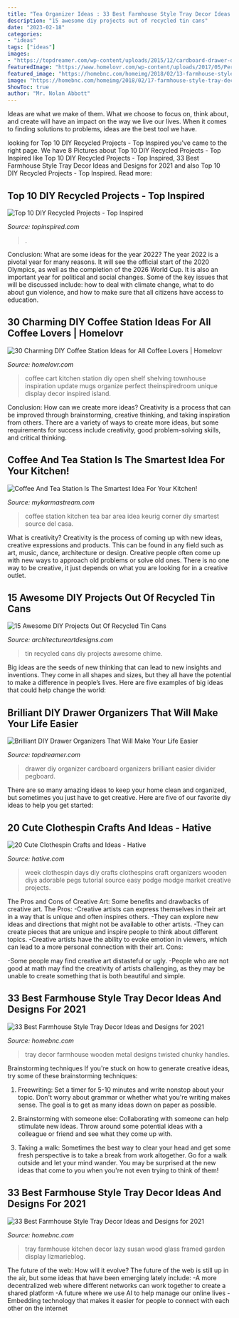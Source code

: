 ```yaml
---
title: "Tea Organizer Ideas : 33 Best Farmhouse Style Tray Decor Ideas And Designs For 2021"
description: "15 awesome diy projects out of recycled tin cans"
date: "2023-02-18"
categories:
- "ideas"
tags: ["ideas"]
images:
- "https://topdreamer.com/wp-content/uploads/2015/12/cardboard-drawer-divider.jpg"
featuredImage: "https://www.homelovr.com/wp-content/uploads/2017/05/Perfect-Coffee-Cart.jpg"
featured_image: "https://homebnc.com/homeimg/2018/02/13-farmhouse-style-tray-decor-ideas.jpg"
image: "https://homebnc.com/homeimg/2018/02/17-farmhouse-style-tray-decor-ideas.jpg"
ShowToc: true
author: "Mr. Nolan Abbott"
---
```



Ideas are what we make of them. What we choose to focus on, think about, and create will have an impact on the way we live our lives. When it comes to finding solutions to problems, ideas are the best tool we have.

	

		
looking for Top 10 DIY Recycled Projects - Top Inspired you've came to the right page. We have 8 Pictures about Top 10 DIY Recycled Projects - Top Inspired like Top 10 DIY Recycled Projects - Top Inspired, 33 Best Farmhouse Style Tray Decor Ideas and Designs for 2021 and also Top 10 DIY Recycled Projects - Top Inspired. Read more:
		
    
## Top 10 DIY Recycled Projects - Top Inspired

<img loading=lazy src="https://www.topinspired.com/wp-content/uploads/2013/10/229.jpg" onerror="this.onerror=null;this.src='https://tse2.mm.bing.net/th?id=OIP.Y0VCIFOpz1k2H6i_sW6sgAHaEh&amp;pid=15.1';" alt="Top 10 DIY Recycled Projects - Top Inspired">

_Source: topinspired.com_

>. 

	

Conclusion: What are some ideas for the year 2022?
The year 2022 is a pivotal year for many reasons. It will see the official start of the 2020 Olympics, as well as the completion of the 2026 World Cup. It is also an important year for political and social changes. Some of the key issues that will be discussed include: how to deal with climate change, what to do about gun violence, and how to make sure that all citizens have access to education.

    
## 30 Charming DIY Coffee Station Ideas For All Coffee Lovers | Homelovr

<img loading=lazy src="https://www.homelovr.com/wp-content/uploads/2017/05/Perfect-Coffee-Cart.jpg" onerror="this.onerror=null;this.src='https://tse4.mm.bing.net/th?id=OIP.VZtDdxgF4LkNYu50Tu3aFQDMEx&amp;pid=15.1';" alt="30 Charming DIY Coffee Station Ideas for All Coffee Lovers | Homelovr">

_Source: homelovr.com_

>coffee cart kitchen station diy open shelf shelving townhouse inspiration update mugs organize perfect theinspiredroom unique display decor inspired island. 

	

Conclusion: How can we create more ideas?
Creativity is a process that can be improved through brainstorming, creative thinking, and taking inspiration from others. There are a variety of ways to create more ideas, but some requirements for success include creativity, good problem-solving skills, and critical thinking.

    
## Coffee And Tea Station Is The Smartest Idea For Your Kitchen!

<img loading=lazy src="https://mykarmastream.com/wp-content/uploads/2017/03/coffee_station.jpg" onerror="this.onerror=null;this.src='https://tse2.mm.bing.net/th?id=OIP.mwwZqU0UiWwnZ14PDFWzYwDxEs&amp;pid=15.1';" alt="Coffee And Tea Station Is The Smartest Idea For Your Kitchen!">

_Source: mykarmastream.com_

>coffee station kitchen tea bar area idea keurig corner diy smartest source del casa. 

	

What is creativity?
Creativity is the process of coming up with new ideas, creative expressions and products. This can be found in any field such as art, music, dance, architecture or design. Creative people often come up with new ways to approach old problems or solve old ones. There is no one way to be creative, it just depends on what you are looking for in a creative outlet.

    
## 15 Awesome DIY Projects Out Of Recycled Tin Cans

<img loading=lazy src="https://www.architectureartdesigns.com/wp-content/uploads/2017/08/15-Awesome-DIY-Projects-Out-Of-Recycled-Tin-Cans-11.jpg" onerror="this.onerror=null;this.src='https://tse4.mm.bing.net/th?id=OIP.AUi85XCqRYmMA7dJL9BrmQHaKQ&amp;pid=15.1';" alt="15 Awesome DIY Projects Out Of Recycled Tin Cans">

_Source: architectureartdesigns.com_

>tin recycled cans diy projects awesome chime. 

	

Big ideas are the seeds of new thinking that can lead to new insights and inventions. They come in all shapes and sizes, but they all have the potential to make a difference in people’s lives. Here are five examples of big ideas that could help change the world: 

    
## Brilliant DIY Drawer Organizers That Will Make Your Life Easier

<img loading=lazy src="https://topdreamer.com/wp-content/uploads/2015/12/cardboard-drawer-divider.jpg" onerror="this.onerror=null;this.src='https://tse4.mm.bing.net/th?id=OIP.mO110rZnVv-VJxMB4eV6hQHaKq&amp;pid=15.1';" alt="Brilliant DIY Drawer Organizers That Will Make Your Life Easier">

_Source: topdreamer.com_

>drawer diy organizer cardboard organizers brilliant easier divider pegboard. 

	

There are so many amazing ideas to keep your home clean and organized, but sometimes you just have to get creative. Here are five of our favorite diy ideas to help you get started: 

    
## 20 Cute Clothespin Crafts And Ideas - Hative

<img loading=lazy src="https://hative.com/wp-content/uploads/2014/11/clothespin-crafts/17-day-of-the-week-organizers.jpg" onerror="this.onerror=null;this.src='https://tse4.mm.bing.net/th?id=OIP.xOclpsymKyTYkTGiIJwetQHaHa&amp;pid=15.1';" alt="20 Cute Clothespin Crafts and Ideas - Hative">

_Source: hative.com_

>week clothespin days diy crafts clothespins craft organizers wooden diys adorable pegs tutorial source easy podge modge market creative projects. 

	

The Pros and Cons of Creative Art: Some benefits and drawbacks of creative art.
The Pros: 
-Creative artists can express themselves in their art in a way that is unique and often inspires others. 
-They can explore new ideas and directions that might not be available to other artists. 
-They can create pieces that are unique and inspire people to think about different topics. 
-Creative artists have the ability to evoke emotion in viewers, which can lead to a more personal connection with their art. 
Cons:


-Some people may find creative art distasteful or ugly. 
-People who are not good at math may find the creativity of artists challenging, as they may be unable to create something that is both beautiful and simple.

    
## 33 Best Farmhouse Style Tray Decor Ideas And Designs For 2021

<img loading=lazy src="https://homebnc.com/homeimg/2018/02/17-farmhouse-style-tray-decor-ideas.jpg" onerror="this.onerror=null;this.src='https://tse4.mm.bing.net/th?id=OIP.a2dsODa2EOof1Tg-O2xLoQHaFj&amp;pid=15.1';" alt="33 Best Farmhouse Style Tray Decor Ideas and Designs for 2021">

_Source: homebnc.com_

>tray decor farmhouse wooden metal designs twisted chunky handles. 

	

Brainstorming techniques
If you're stuck on how to generate creative ideas, try some of these brainstorming techniques:
1. Freewriting: Set a timer for 5-10 minutes and write nonstop about your topic. Don't worry about grammar or whether what you're writing makes sense. The goal is to get as many ideas down on paper as possible.

2. Brainstorming with someone else: Collaborating with someone can help stimulate new ideas. Throw around some potential ideas with a colleague or friend and see what they come up with.

3. Taking a walk: Sometimes the best way to clear your head and get some fresh perspective is to take a break from work altogether. Go for a walk outside and let your mind wander. You may be surprised at the new ideas that come to you when you're not even trying to think of them!

    
## 33 Best Farmhouse Style Tray Decor Ideas And Designs For 2021

<img loading=lazy src="https://homebnc.com/homeimg/2018/02/13-farmhouse-style-tray-decor-ideas.jpg" onerror="this.onerror=null;this.src='https://tse1.mm.bing.net/th?id=OIP.i5_NTjfeegtylFRZ-Y27KAHaLH&amp;pid=15.1';" alt="33 Best Farmhouse Style Tray Decor Ideas and Designs for 2021">

_Source: homebnc.com_

>tray farmhouse kitchen decor lazy susan wood glass framed garden display lizmarieblog. 

	

The future of the web: How will it evolve?
The future of the web is still up in the air, but some ideas that have been emerging lately include: 
-A more decentralized web where different networks can work together to create a shared platform 
-A future where we use AI to help manage our online lives 
-Embedding technology that makes it easier for people to connect with each other on the internet

